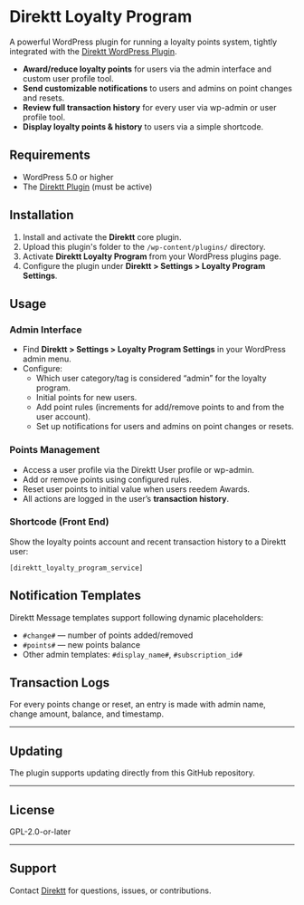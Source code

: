 # Direktt Loyalty Program

A powerful WordPress plugin for running a loyalty points system, tightly integrated with the [Direktt WordPress Plugin](https://direktt.com/).

- **Award/reduce loyalty points** for users via the admin interface and custom user profile tool.
- **Send customizable notifications** to users and admins on point changes and resets.
- **Review full transaction history** for every user via wp-admin or user profile tool.
- **Display loyalty points & history** to users via a simple shortcode.

## Requirements

- WordPress 5.0 or higher
- The [Direktt Plugin](https://wordpress.org/plugins/direktt/) (must be active)

## Installation

1. Install and activate the **Direktt** core plugin.
2. Upload this plugin's folder to the `/wp-content/plugins/` directory.
3. Activate **Direktt Loyalty Program** from your WordPress plugins page.
4. Configure the plugin under **Direktt > Settings > Loyalty Program Settings**.

## Usage

### Admin Interface

- Find **Direktt > Settings > Loyalty Program Settings** in your WordPress admin menu.
- Configure:
    - Which user category/tag is considered “admin” for the loyalty program.
    - Initial points for new users.
    - Add point rules (increments for add/remove points to and from the user account).
    - Set up notifications for users and admins on point changes or resets.

### Points Management

- Access a user profile via the Direktt User profile or wp-admin.
- Add or remove points using configured rules.
- Reset user points to initial value when users reedem Awards.
- All actions are logged in the user’s **transaction history**.

### Shortcode (Front End)

Show the loyalty points account and recent transaction history to a Direktt user:

```[direktt_loyalty_program_service]```

## Notification Templates

Direktt Message templates support following dynamic placeholders:

- `#change#` — number of points added/removed
- `#points#` — new points balance
- Other admin templates: `#display_name#`, `#subscription_id#`

## Transaction Logs

For every points change or reset, an entry is made with admin name, change amount, balance, and timestamp.

---

## Updating

The plugin supports updating directly from this GitHub repository.

---

## License

GPL-2.0-or-later

---

## Support

Contact [Direktt](https://direktt.com/) for questions, issues, or contributions.